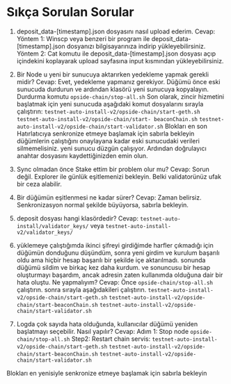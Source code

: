 # Sıkça Sorulan Sorular

1. deposit_data-[timestamp].json dosyasını nasıl upload ederim. 
Cevap: Yöntem 1: Winscp veya benzeri bir program ile deposit_data-[timestamp].json dosyanızı bilgisayarınıza indirip yükleyebilirsiniz.
Yöntem 2: Cat komutu ile deposit_data-[timestamp].json dosyası açıp içindekini koplayarak upload sayfasına input kısmından yükleyebilirsiniz.

2. Bir Node u yeni bir sunucuya aktarırken yedekleme yapmak gerekli midir?
Cevap: Evet, yedekleme yapmanız gerekiyor. 
Düğümü önce eski sunucuda durdurun ve ardından klasörü yeni sunucuya kopyalayın. 
Durdurma komutu `opside-chain/stop-all.sh` 
Son olarak, zincir hizmetini başlatmak için yeni sunucuda aşağıdaki komut dosyalarını sırayla çalıştırın: 
`testnet-auto-install-v2/opside-chain/start-geth.sh` 
`testnet-auto-install-v2/opside-chain/start- beaconChain.sh` 
`testnet-auto-install-v2/opside-chain/start-validator.sh` 
Blokları en son Hatırlatıcıya senkronize etmeye başlamak için sabırla bekleyin
düğümlerin çalıştığını onaylayana kadar eski sunucudaki verileri silmemelisiniz. yeni sunucu düzgün çalışıyor. Ardından doğrulayıcı anahtar dosyasını kaydettiğinizden emin olun.

3. Sync olmadan önce Stake ettim bir problem olur mu?
Cevap: Sorun değil. Explorer ile günlük eşitlemenizi bekleyin. Belki validatorünüz ufak bir ceza alabilir.

4. Bir düğümün eşitlenmesi ne kadar sürer?
Cevap: Zaman belirsiz. Senkronizasyon normal şekilde büyüyorsa, sabırla bekleyin.

5. deposit dosyası hangi klasördedir?
Cevap: `testnet-auto-install/validator_keys/` veya `testnet-auto-install-v2/validator_keys/`

6. yüklemeye çalıştığımda ikinci şifreyi girdiğimde harfler çıkmadığı için düğümün donduğunu düşündüm, sonra yeni girdim ve kurulum başarılı oldu ama hiçbir hesap başarılı bir şekilde içe aktarılmadı. sonunda düğümü sildim ve birkaç kez daha kurdum. ve sonuncusu bir hesap oluşturmayı başardım, ancak adresin zaten kullanımda olduğuna dair bir hata oluştu. Ne yapmalıyım?
Cevap: Önce `opside-chain/stop-all.sh` çalıştırın. sonra sırayla aşağıdakileri çalıştırın. 
`testnet-auto-install-v2/opside-chain/start-geth.sh` 
`testnet-auto-install-v2/opside-chain/start-beaconChain.sh` 
`testnet-auto-install-v2/opside-chain/start-validator.sh`

7. Logda çok sayıda hata olduğunda, kullanıcılar düğümü yeniden başlatmayı seçebilir. Nasıl yapılır?
Cevap: Adım 1: Stop node `opside-chain/stop-all.sh` 
Step2: Restart chain servis: 
`testnet-auto-install-v2/opside-chain/start-geth.sh` 
`testnet-auto-install-v2/opside-chain/start-beaconChain.sh` 
`testnet-auto-install-v2/opside-chain/start-validator.sh`

Blokları en yenisiyle senkronize etmeye başlamak için sabırla bekleyin

